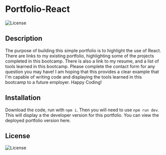 # Portfolio-React
![License](https://img.shields.io/badge/License-MIT-yellow.svg)

## Description
The purpose of building this simple portfolio is to highlight the use of React. There are links to my existing portfolio, highlighting some of the projects completed in this bootcamp.  There is also a link to my resume, and a list of tools learned in this bootcamp. Please complete the contact form for any question you may have! I am hoping that this provides a clear example that I'm capable of writing code and displaying the tools learned in this bootcamp to a future employer. Happy Coding!

## Installation
Download the code, run with `npm i`. Then you will need to use `npm run dev`. This will display a the developer version for this portfolio.  You can view the deployed portfolio version here. 

## License 
![License](https://img.shields.io/badge/License-MIT-yellow.svg)

